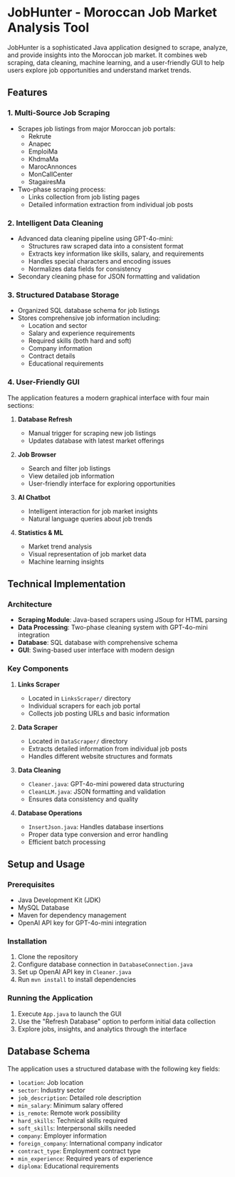 # JobHunter - Moroccan Job Market Analysis Tool

JobHunter is a sophisticated Java application designed to scrape, analyze, and provide insights into the Moroccan job market. It combines web scraping, data cleaning, machine learning, and a user-friendly GUI to help users explore job opportunities and understand market trends.

## Features

### 1. Multi-Source Job Scraping
- Scrapes job listings from major Moroccan job portals:
  - Rekrute
  - Anapec
  - EmploiMa
  - KhdmaMa
  - MarocAnnonces
  - MonCallCenter
  - StagairesMa
- Two-phase scraping process:
  - Links collection from job listing pages
  - Detailed information extraction from individual job posts

### 2. Intelligent Data Cleaning
- Advanced data cleaning pipeline using GPT-4o-mini:
  - Structures raw scraped data into a consistent format
  - Extracts key information like skills, salary, and requirements
  - Handles special characters and encoding issues
  - Normalizes data fields for consistency
- Secondary cleaning phase for JSON formatting and validation

### 3. Structured Database Storage
- Organized SQL database schema for job listings
- Stores comprehensive job information including:
  - Location and sector
  - Salary and experience requirements
  - Required skills (both hard and soft)
  - Company information
  - Contract details
  - Educational requirements

### 4. User-Friendly GUI
The application features a modern graphical interface with four main sections:

1. **Database Refresh**
   - Manual trigger for scraping new job listings
   - Updates database with latest market offerings

2. **Job Browser**
   - Search and filter job listings
   - View detailed job information
   - User-friendly interface for exploring opportunities

3. **AI Chatbot**
   - Intelligent interaction for job market insights
   - Natural language queries about job trends

4. **Statistics & ML**
   - Market trend analysis
   - Visual representation of job market data
   - Machine learning insights

## Technical Implementation

### Architecture
- **Scraping Module**: Java-based scrapers using JSoup for HTML parsing
- **Data Processing**: Two-phase cleaning system with GPT-4o-mini integration
- **Database**: SQL database with comprehensive schema
- **GUI**: Swing-based user interface with modern design

### Key Components

1. **Links Scraper**
   - Located in `LinksScraper/` directory
   - Individual scrapers for each job portal
   - Collects job posting URLs and basic information

2. **Data Scraper**
   - Located in `DataScraper/` directory
   - Extracts detailed information from individual job posts
   - Handles different website structures and formats

3. **Data Cleaning**
   - `Cleaner.java`: GPT-4o-mini powered data structuring
   - `CleanLLM.java`: JSON formatting and validation
   - Ensures data consistency and quality

4. **Database Operations**
   - `InsertJson.java`: Handles database insertions
   - Proper data type conversion and error handling
   - Efficient batch processing

## Setup and Usage

### Prerequisites
- Java Development Kit (JDK)
- MySQL Database
- Maven for dependency management
- OpenAI API key for GPT-4o-mini integration

### Installation
1. Clone the repository
2. Configure database connection in `DatabaseConnection.java`
3. Set up OpenAI API key in `Cleaner.java`
4. Run `mvn install` to install dependencies

### Running the Application
1. Execute `App.java` to launch the GUI
2. Use the "Refresh Database" option to perform initial data collection
3. Explore jobs, insights, and analytics through the interface

## Database Schema

The application uses a structured database with the following key fields:
- `location`: Job location
- `sector`: Industry sector
- `job_description`: Detailed role description
- `min_salary`: Minimum salary offered
- `is_remote`: Remote work possibility
- `hard_skills`: Technical skills required
- `soft_skills`: Interpersonal skills needed
- `company`: Employer information
- `foreign_company`: International company indicator
- `contract_type`: Employment contract type
- `min_experience`: Required years of experience
- `diploma`: Educational requirements
